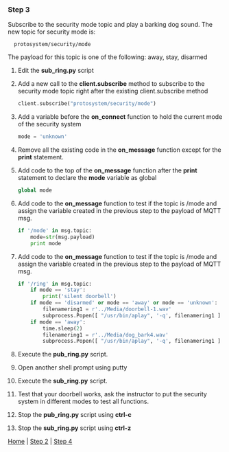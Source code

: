 ### Step 3

Subscribe to the security mode topic and play a barking dog sound.  The new topic for security mode is:
        
      protosystem/security/mode

The payload for this topic is one of the following: away, stay, disarmed 

1. Edit the **sub_ring.py** script
2. Add a new call to the **client.subscribe** method to subscribe to the security mode topic right after the existing client.subscribe method

	```python
	client.subscribe("protosystem/security/mode")
	```

3. Add a variable before the **on_connect** function to hold the current mode of the security system

	```python
	mode = 'unknown'
	```

4. Remove all the existing code in the **on_message** function except for the **print** statement.
5. Add code to the top of the **on_message** function after the **print** statement to declare the **mode** variable as global
 
	```python
	global mode
	```
  
6. Add code to the **on_message** function to test if the topic is /mode and assign the variable created in the previous step to the payload of MQTT msg.  
 
	```python
	if '/mode' in msg.topic:
		mode=str(msg.payload)
		print mode
	```

7. Add code to the **on_message** function to test if the topic is /mode and assign the variable created in the previous step to the payload of MQTT msg.  

	```python
	if '/ring' in msg.topic:
		if mode == 'stay':
			print('silent doorbell')
		if mode == 'disarmed' or mode == 'away' or mode == 'unknown':
			filenamering1 = r'../Media/doorbell-1.wav'
			subprocess.Popen([ "/usr/bin/aplay", '-q', filenamering1 ] )	
		if mode == 'away':
			time.sleep(2)
			filenamering1 = r'../Media/dog_bark4.wav'
			subprocess.Popen([ "/usr/bin/aplay", '-q', filenamering1 ] )	
	```
8. Execute the **pub_ring.py** script.
9. Open another shell prompt using putty
10. Execute the **sub_ring.py** script.
11. Test that your doorbell works, ask the instructor to put the security system in different modes to test all functions.  
12. Stop the **pub_ring.py** script using **ctrl-c**
13. Stop the **sub_ring.py** script using **ctrl-z**


[Home](README.md) | [Step 2](Step2.md) | [Step 4](Step4.md)